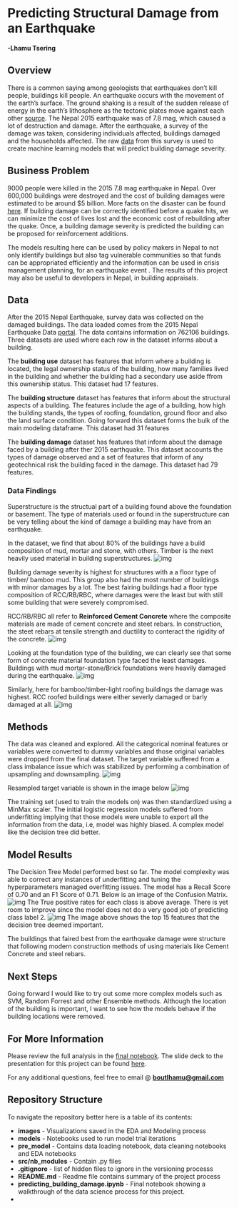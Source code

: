 # Predicting Structural Damage from an Earthquake
**-Lhamu Tsering**

## Overview

There is a common saying among geologists that earthquakes don’t kill people, buildings kill people. An earthquake occurs with the movement of the earth’s surface. The ground shaking is a result of the sudden release of energy in the earth’s lithosphere as the tectonic plates move against each other [source](https://www.usgs.gov/faqs/what-earthquake-and-what-causes-them-happen?qt-news_science_products=0#qt-news_science_products). The Nepal 2015 earthquake was of 7.8 mag, which caused a lot of destruction and damage. After the earthquake, a survey of the damage was taken, considering individuals affected, buildings damaged and the households affected. The raw [data](https://eq2015.npc.gov.np/#/download) from this survey is used to create machine learning models that will predict building damage severity. 

## Business Problem

9000 people were killed in the 2015 7.8 mag earthquake in Nepal. Over 600,000 buildings were destroyed and the cost of building damages were estimated to be around $5 billion. More facts on the disaster can be found [here](https://www.britannica.com/topic/Nepal-earthquake-of-2015). If building damage can be correctly identified before a quake hits, we can minimize the cost of lives lost and the economic cost of rebuilding after the quake. Once, a building damage severity is predicted the building can be proposed for reinforcement additions. 

The models resulting here can be used by policy makers in Nepal to not only identify buildings but also tag vulnerable communities so that funds can be appropriated efficiently and the information can be used in crisis management planning, for an earthquake event .
The results of this project may also be useful to developers in Nepal, in building appraisals.

## Data

After the 2015 Nepal Earthquake, survey data was collected on the damaged buildings. The data loaded comes from the 2015 Nepal Earthquake Data [portal](https://eq2015.npc.gov.np/#/download). The data contains information on 762106 buildings. Three datasets are used where each row in the dataset informs about a building.

The **building use** dataset has features that inform where a building is located, the legal ownership status of the building, how many families lived in the building and whether the building had a secondary use aside ffrom this ownership status. This dataset had 17 features.

The **building structure** dataset has features that inform about the structural aspects of a building. The features include the age of a building, how high the building stands, the types of roofing, foundation, ground floor and also the land surface condition. Going forward this dataset forms the bulk of the main modeling dataframe. This dataset had 31 features


The **building damage** dataset has features that inform about the damage faced by a building after ther 2015 earthquake. This dataset accounts the types of damage observed and a set of features that inform of any geotechnical risk the building faced in the damage. This dataset had 79 features.

### Data Findings
Superstructure is the structual part of a building found above the foundation or basement. The type of materials used or found in the superstructure can be very telling about the kind of damage a building may have from an earthquake. 

In the dataset, we find that about 80% of the buildings have a build composition of mud, mortar and stone, with others. Timber is the next heavily used material in building superstructures.
![img](./images/Distribution_of_building_superstructure_composition.png)

Building damage severity is highest for structures with a a floor type of timber/ bamboo mud. This group also had the most number of buildings with minor damages by a lot. The best fairing buildings had a floor type composition of RCC/RB/RBC, where damages were the least but with still some building that were severely compromised.

RCC/RB/RBC all refer to **Reinforced Cement Concrete** where the composite materials are made of cement concrete and steet rebars. In construction, the steet rebars at tensile strength and ductility to conteract the rigidity of the concrete.
![img](./images/Building_damage_on_floor_type.png)

Looking at the foundation type of the building, we can clearly see that some form of concrete material foundation type faced the least damages. Buildings with mud mortar-stone/Brick foundations were heavily damaged during the earthquake.
![img](./images/Building_damage_on_foundation_type.png)

Similarly, here for bamboo/timber-light roofing buildings the damage was highest. RCC roofed buildings were either severly damaged or barly damaged at all. 
![img](./images/Building_damage_on_roof_type.png)

## Methods
The data was cleaned and explored. All the categorical nominal features or variables were converted to dummy variables and those original variables were dropped from the final dataset. The target variable suffered from a class imbalance issue which was stabilized by performing a combination of upsampling and downsampling.
![img](./images/target_variable_class_imabalance.png)

Resampled target variable is shown in the image below
![img](./images/target_variable_Resampled.png)

The training set (used to train the models on) was then standardized using a MinMax scaler.  The initial logistic regression models suffered from underfitting implying that those models were unable to export all the information from the data, i.e, model was highly biased. A complex model like the decision tree did better.

## Model Results

The Decision Tree Model performed best so far. The model complexity was able to correct any instances of underfitting and tuning the hyperparameters managed overfitting issues.
The model has a Recall Score of 0.70 and an F1 Score of 0.71. Below is an image of the Confusion Matrix.
![img](./images/confusion_matrix_final.png)
The True positive rates for each class is above average. There is yet room to improve since the model does not do a very good job of predicting class label 2.
![img](./images/Decision_tree_important_features.png)
The image above shows the top 15 features that the decision tree deemed important.

The buildings that faired best from the earthquake damage were structure that following modern construction methods of using materials like Cement Concrete and steel rebars.

## Next Steps

Going forward I would like to try out some more complex models such as SVM, Random Forrest and other Ensemble methods. 
Although the location of the building is important, I want to see how the models behave if the building locations were removed.


## For More Information

Please review the full analysis in the [final notebook](predicting_building_damage.ipynb). The slide deck to the presentation for this project can be found [here](......).

For any additional questions, feel free to email @ **boutlhamu@gmail.com**

## Repository Structure

To navigate the repository better here is a table of its contents:

* **images** - Visualizations saved in the EDA and Modeling process
* **models** - Notebooks used to run model trial iterations
* **pre_model** - Contains data loading notebook, data cleaning notebooks and EDA notebooks
* **src/nb_modules** - Contain .py files
* **.gitignore** - list of hidden files to ignore in the versioning processs
* **README.md** - Readme file contains summary of the project process
* **predicting_building_damage.ipynb** - Final notebook showing a walkthrough of the data science process for this project.
*

